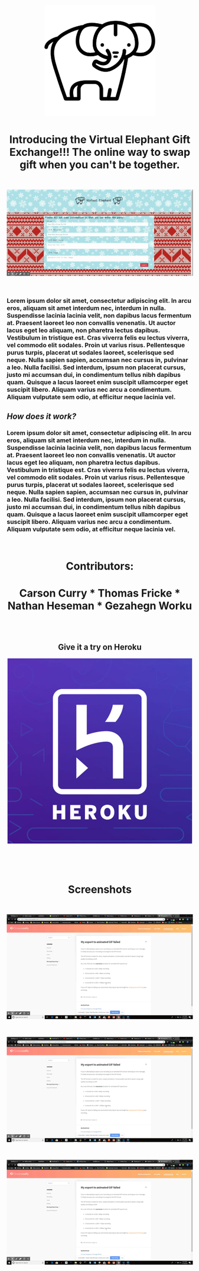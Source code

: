 
<h1><p align="center"><img alt="headerGif" src="assets/img/elephant.png" height= "300" width= "300"></p></h1>


<center><h1>Introducing the Virtual Elephant Gift Exchange!!! The online way to swap gift when you can't be together.</h1></center><br>
<p align="center"><img alt="homeImg" src="assets/img/homePage.gif"></p><br>
<h3>Lorem ipsum dolor sit amet, consectetur adipiscing elit. In arcu eros, aliquam sit amet interdum nec, interdum in nulla. Suspendisse lacinia lacinia velit, non dapibus lacus fermentum at. Praesent laoreet leo non convallis venenatis. Ut auctor lacus eget leo aliquam, non pharetra lectus dapibus. Vestibulum in tristique est. Cras viverra felis eu lectus viverra, vel commodo elit sodales. Proin ut varius risus. Pellentesque purus turpis, placerat ut sodales laoreet, scelerisque sed neque. Nulla sapien sapien, accumsan nec cursus in, pulvinar a leo. Nulla facilisi. Sed interdum, ipsum non placerat cursus, justo mi accumsan dui, in condimentum tellus nibh dapibus quam. Quisque a lacus laoreet enim suscipit ullamcorper eget suscipit libero. Aliquam varius nec arcu a condimentum. Aliquam vulputate sem odio, at efficitur neque lacinia vel.</h3>

## *How does it work?*

<h3>Lorem ipsum dolor sit amet, consectetur adipiscing elit. In arcu eros, aliquam sit amet interdum nec, interdum in nulla. Suspendisse lacinia lacinia velit, non dapibus lacus fermentum at. Praesent laoreet leo non convallis venenatis. Ut auctor lacus eget leo aliquam, non pharetra lectus dapibus. Vestibulum in tristique est. Cras viverra felis eu lectus viverra, vel commodo elit sodales. Proin ut varius risus. Pellentesque purus turpis, placerat ut sodales laoreet, scelerisque sed neque. Nulla sapien sapien, accumsan nec cursus in, pulvinar a leo. Nulla facilisi. Sed interdum, ipsum non placerat cursus, justo mi accumsan dui, in condimentum tellus nibh dapibus quam. Quisque a lacus laoreet enim suscipit ullamcorper eget suscipit libero. Aliquam varius nec arcu a condimentum. Aliquam vulputate sem odio, at efficitur neque lacinia vel.</h3><br>

<center><h1> Contributors: </h1></center>

<center><h1>Carson Curry * Thomas Fricke * Nathan Heseman * Gezahegn Worku</h1></center><br>
<br>
<center><h2> Give it a try on Heroku </h2></center>

<center>

[![Try on Heroku](assets/img/heroku-logo.jpg)](https://fathomless-eyrie-21415.herokuapp.com/)

</center>
<br><br><br>
 <center><h1> Screenshots </h1></center>
<br>
<p align="center"><img alt="screenshot1" src="assets/img/test.gif"></p><br>

<p align="center"><img alt="screenshot2" src="assets/img/test.gif" width="724"></p><br>

<p align="center"><img alt="screenshot3" src="assets/img/test.gif" width="649"></p>



